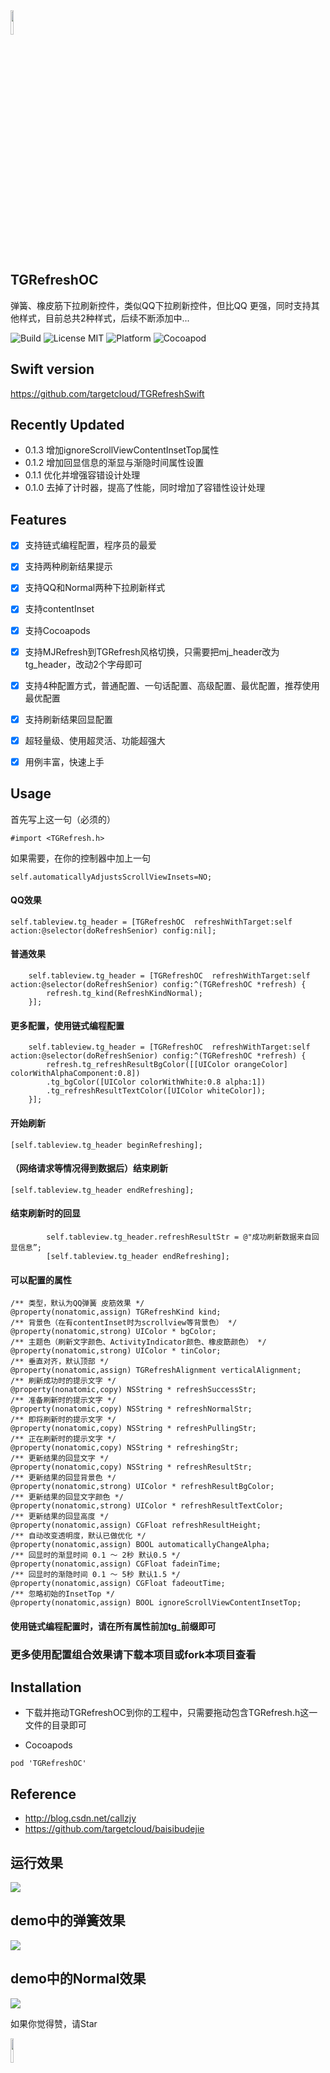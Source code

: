<img src="https://github.com/targetcloud/TGRefreshOC/blob/master/Banners.png" width = "10%" hight = "10%"/>

  ## TGRefreshOC
弹簧、橡皮筋下拉刷新控件，类似QQ下拉刷新控件，但比QQ 更强，同时支持其他样式，目前总共2种样式，后续不断添加中...

![Build](https://img.shields.io/badge/build-passing-green.svg)
![License MIT](https://img.shields.io/badge/license-MIT-green.svg?style=flat)
![Platform](https://img.shields.io/cocoapods/p/Pastel.svg?style=flat)
![Cocoapod](https://img.shields.io/badge/pod-v0.1.2-blue.svg)


## Swift version
https://github.com/targetcloud/TGRefreshSwift


## Recently Updated
- 0.1.3 增加ignoreScrollViewContentInsetTop属性
- 0.1.2 增加回显信息的渐显与渐隐时间属性设置
- 0.1.1 优化并增强容错设计处理
- 0.1.0 去掉了计时器，提高了性能，同时增加了容错性设计处理


## Features
- [x] 支持链式编程配置，程序员的最爱
- [x] 支持两种刷新结果提示
- [x] 支持QQ和Normal两种下拉刷新样式
- [x] 支持contentInset
- [x] 支持Cocoapods
- [x] 支持MJRefresh到TGRefresh风格切换，只需要把mj_header改为tg_header，改动2个字母即可
- [x] 支持4种配置方式，普通配置、一句话配置、高级配置、最优配置，推荐使用最优配置
- [x] 支持刷新结果回显配置
- [x] 超轻量级、使用超灵活、功能超强大
- [x] 用例丰富，快速上手


## Usage
首先写上这一句（必须的）
```
#import <TGRefresh.h>
```
如果需要，在你的控制器中加上一句
```
self.automaticallyAdjustsScrollViewInsets=NO;
```

#### QQ效果
```
self.tableview.tg_header = [TGRefreshOC  refreshWithTarget:self action:@selector(doRefreshSenior) config:nil];
```

#### 普通效果
```
    self.tableview.tg_header = [TGRefreshOC  refreshWithTarget:self action:@selector(doRefreshSenior) config:^(TGRefreshOC *refresh) {
        refresh.tg_kind(RefreshKindNormal);
    }];
```

#### 更多配置，使用链式编程配置
```
    self.tableview.tg_header = [TGRefreshOC  refreshWithTarget:self action:@selector(doRefreshSenior) config:^(TGRefreshOC *refresh) {
        refresh.tg_refreshResultBgColor([[UIColor orangeColor] colorWithAlphaComponent:0.8])
        .tg_bgColor([UIColor colorWithWhite:0.8 alpha:1])
        .tg_refreshResultTextColor([UIColor whiteColor]);
    }];
```

#### 开始刷新
```
[self.tableview.tg_header beginRefreshing];
```

#### （网络请求等情况得到数据后）结束刷新
```
[self.tableview.tg_header endRefreshing];
```

#### 结束刷新时的回显
```
        self.tableview.tg_header.refreshResultStr = @"成功刷新数据来自回显信息”;
        [self.tableview.tg_header endRefreshing];
```

#### 可以配置的属性
```
/** 类型，默认为QQ弹簧 皮筋效果 */
@property(nonatomic,assign) TGRefreshKind kind;
/** 背景色（在有contentInset时为scrollview等背景色） */
@property(nonatomic,strong) UIColor * bgColor;
/** 主题色（刷新文字颜色、ActivityIndicator颜色、橡皮筯颜色） */
@property(nonatomic,strong) UIColor * tinColor;
/** 垂直对齐，默认顶部 */
@property(nonatomic,assign) TGRefreshAlignment verticalAlignment;
/** 刷新成功时的提示文字 */
@property(nonatomic,copy) NSString * refreshSuccessStr;
/** 准备刷新时的提示文字 */
@property(nonatomic,copy) NSString * refreshNormalStr;
/** 即将刷新时的提示文字 */
@property(nonatomic,copy) NSString * refreshPullingStr;
/** 正在刷新时的提示文字 */
@property(nonatomic,copy) NSString * refreshingStr;
/** 更新结果的回显文字 */
@property(nonatomic,copy) NSString * refreshResultStr;
/** 更新结果的回显背景色 */
@property(nonatomic,strong) UIColor * refreshResultBgColor;
/** 更新结果的回显文字颜色 */
@property(nonatomic,strong) UIColor * refreshResultTextColor;
/** 更新结果的回显高度 */
@property(nonatomic,assign) CGFloat refreshResultHeight;
/** 自动改变透明度，默认已做优化 */
@property(nonatomic,assign) BOOL automaticallyChangeAlpha;
/** 回显时的渐显时间 0.1 ～ 2秒 默认0.5 */
@property(nonatomic,assign) CGFloat fadeinTime;
/** 回显时的渐隐时间 0.1 ～ 5秒 默认1.5 */
@property(nonatomic,assign) CGFloat fadeoutTime;
/** 忽略初始的InsetTop */
@property(nonatomic,assign) BOOL ignoreScrollViewContentInsetTop;
```
#### 使用链式编程配置时，请在所有属性前加tg_前缀即可

### 更多使用配置组合效果请下载本项目或fork本项目查看

## Installation
- 下载并拖动TGRefreshOC到你的工程中，只需要拖动包含TGRefresh.h这一文件的目录即可

- Cocoapods
```
pod 'TGRefreshOC'
```

## Reference
- http://blog.csdn.net/callzjy
- https://github.com/targetcloud/baisibudejie

## 运行效果
![](https://github.com/targetcloud/baisibudejie/blob/master/refresha.gif) 

## demo中的弹簧效果
![](https://github.com/targetcloud/TGRefreshOC/blob/master/refresha.gif)

## demo中的Normal效果
![](https://github.com/targetcloud/TGRefreshOC/blob/master/refreshb.gif)

如果你觉得赞，请Star

<img src="https://github.com/targetcloud/TGRefreshOC/blob/master/logo.png" width = "10%" hight = "10%"/>

